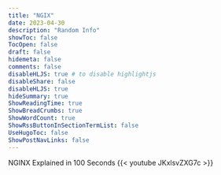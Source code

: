 ```yaml
---
title: "NGIX"
date: 2023-04-30
description: "Random Info"
showToc: false
TocOpen: false
draft: false
hidemeta: false
comments: false
disableHLJS: true # to disable highlightjs
disableShare: false
disableHLJS: true
hideSummary: true
ShowReadingTime: true
ShowBreadCrumbs: true
ShowWordCount: true
ShowRssButtonInSectionTermList: false
UseHugoToc: false
ShowPostNavLinks: false
---
```


NGINX Explained in 100 Seconds
{{< youtube JKxlsvZXG7c >}}
